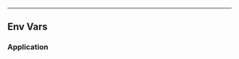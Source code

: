 <!-- Space: Projects -->
<!-- Parent: EnvSecrets -->
<!-- Title: EnvVars EnvSecrets -->
<!-- Label: EnvSecrets -->
<!-- Label: Project -->
<!-- Label: EnvVars -->
<!-- Include: disclaimer.md -->
<!-- Include: ac:toc -->

---

## Env Vars

### Application
